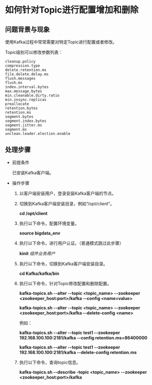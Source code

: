 # 如何针对Topic进行配置增加和删除<a name="mrs_03_0158"></a>

## 问题背景与现象<a name="zh-cn_topic_0167275091_section4387018310447"></a>

使用Kafka过程中常常需要对特定Topic进行配置或者修改。

Topic级别可以修改参数列表：

```
cleanup.policy
compression.type
delete.retention.ms
file.delete.delay.ms
flush.messages
flush.ms
index.interval.bytes
max.message.bytes
min.cleanable.dirty.ratio
min.insync.replicas
preallocate
retention.bytes
retention.ms
segment.bytes
segment.index.bytes
segment.jitter.ms
segment.ms
unclean.leader.election.enable
```

## 处理步骤<a name="zh-cn_topic_0167275091_section1380098220429"></a>

-   前提条件

    已安装Kafka客户端。

-   操作步骤
    1.  以客户端安装用户，登录安装Kafka客户端的节点。
    2.  切换到Kafka客户端安装目录，例如“/opt/client”。

        **cd /opt/client**

    3.  执行以下命令，配置环境变量。

        **source bigdata\_env**

    4.  执行以下命令，进行用户认证。（普通模式跳过此步骤）

        **kinit** _组件业务用户_

    5.  执行以下命令，切换到Kafka客户端安装目录。

        **cd Kafka/kafka/bin**

    6.  执行以下命令，针对Topic修改配置和删除配置。

        **kafka-topics.sh --alter --topic <topic\_name\> --zookeeper <zookeeper\_host:port\>/kafka --config <name=value\>**

        **kafka-topics.sh --alter --topic <topic\_name\> --zookeeper <zookeeper\_host:port\>/kafka --delete-config <name\>**

        例如：

        **kafka-topics.sh --alter --topic test1 --zookeeper 192.168.100.100:2181/kafka  --config retention.ms=86400000**

        **kafka-topics.sh --alter --topic test1 --zookeeper 192.168.100.100:2181/kafka --delete-config retention.ms**

    7.  执行以下命令，查询topic信息。

        **kafka-topics.sh --describe -topic <topic\_name\> --zookeeper <zookeeper\_host:port\>/kafka**



